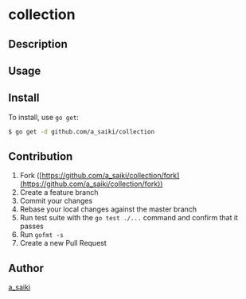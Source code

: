 # collection



## Description

## Usage

## Install

To install, use `go get`:

```bash
$ go get -d github.com/a_saiki/collection
```

## Contribution

1. Fork ([https://github.com/a_saiki/collection/fork](https://github.com/a_saiki/collection/fork))
1. Create a feature branch
1. Commit your changes
1. Rebase your local changes against the master branch
1. Run test suite with the `go test ./...` command and confirm that it passes
1. Run `gofmt -s`
1. Create a new Pull Request

## Author

[a_saiki](https://github.com/a_saiki)
